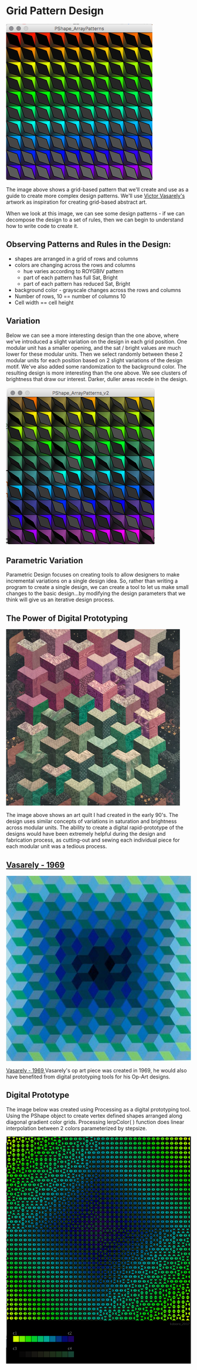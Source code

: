 # Grid Pattern Design

![](<../.gitbook/assets/Screenshot 2017-09-12 12.10.55.png>)

The image above shows a grid-based pattern that we'll create and use as a guide to create more complex design patterns. We'll use [Victor Vasarely's](https://kdoore.gitbooks.io/cs1335/content/vasarely.html) artwork as inspiration for creating grid-based abstract art.

When we look at this image, we can see some design patterns - if we can decompose the design to a set of rules, then we can begin to understand how to write code to create it.

## Observing Patterns and Rules in the Design:

* shapes are arranged in a grid of rows and columns
* colors are changing across the rows and columns
  * hue varies according to ROYGBIV pattern
  * part of each pattern has full Sat, Bright
  * part of each pattern has reduced Sat, Bright
* background color - grayscale changes across the rows and columns
* Number of rows, 10 == number of columns 10
* Cell width == cell height

## Variation

Below we can see a more interesting design than the one above, where we've introduced a slight variation on the design in each grid position. One modular unit has a smaller opening, and the sat / bright values are much lower for these modular units. Then we select randomly between these 2 modular units for each position based on 2 slight variations of the design motif. We've also added some randomization to the background color. The resulting design is more interesting than the one above. We see clusters of brightness that draw our interest. Darker, duller areas recede in the design.

![](<../.gitbook/assets/Screenshot 2017-09-14 13.05.19.png>)

## Parametric Variation

Parametric Design focuses on creating tools to allow designers to make incremental variations on a single design idea. So, rather than writing a program to create a single design, we can create a tool to let us make small changes to the basic design...by modifying the design parameters that we think will give us an iterative design process.

## The Power of Digital Prototyping

![](<../.gitbook/assets/Screenshot 2017-09-14 13.35.27.png>)

The image above shows an art quilt I had created in the early 90's. The design uses similar concepts of variations in saturation and brightness across modular units. The ability to create a digital rapid-prototype of the designs would have been extremely helpful during the design and fabrication process, as cutting-out and sewing each individual piece for each modular unit was a tedious process.

## [Vasarely - 1969 ](http://ncartmuseum.org/art/detail/ion)

![](../.gitbook/assets/6fe73513013035befd149054d160506c.jpg)

[Vasarely - 1969 ](http://ncartmuseum.org/art/detail/ion) Vasarely's op art piece was created in 1969, he would also have benefited from digital prototyping tools for his Op-Art designs.

## Digital Prototype

The image below was created using Processing as a digital prototyping tool. Using the PShape object to create vertex defined shapes arranged along diagonal gradient color grids. Processing lerpColor( ) function does linear interpolation between 2 colors parameterized by stepsize.

![](<../.gitbook/assets/Screenshot 2017-09-23 21.17.28.png>)
